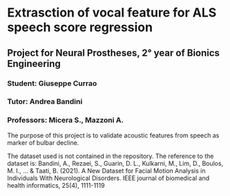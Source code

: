 # Extrasction of vocal feature for ALS speech score regression
## Project for Neural Prostheses, 2° year of Bionics Engineering
### Student: Giuseppe Currao
### Tutor: Andrea Bandini
### Professors: Micera S., Mazzoni A.

The purpose of this project is to validate acoustic features from speech as marker of bulbar decline.

The dataset used is not contained in the repository. 
The reference to the dataset is: Bandini, A., Rezaei, S., Guarin, D. L., Kulkarni, M., Lim, D., Boulos, M. I., ... & Taati, B. (2021). 
A New Dataset for Facial Motion Analysis in Individuals With Neurological Disorders. IEEE journal of biomedical and health informatics, 25(4), 1111-1119
